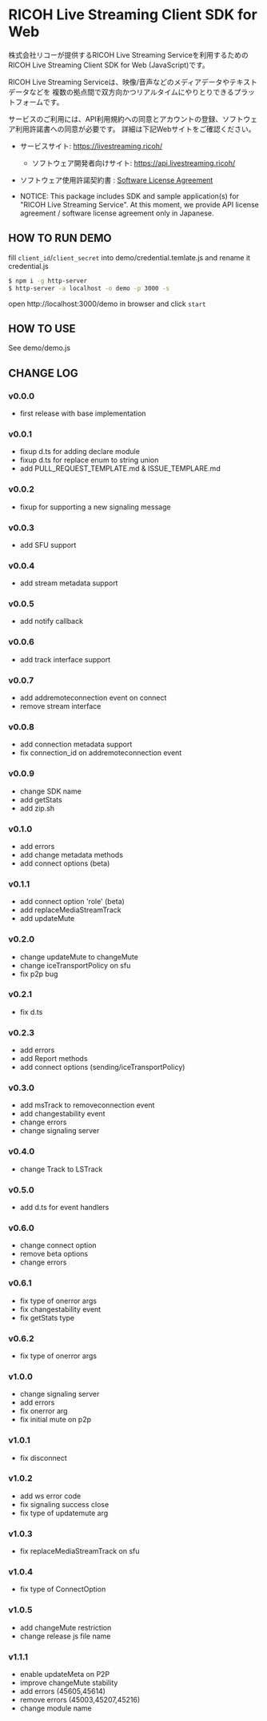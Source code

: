 # RICOH Live Streaming Client SDK for Web

株式会社リコーが提供するRICOH Live Streaming Serviceを利用するためのRICOH Live Streaming Client SDK for Web (JavaScript)です。

RICOH Live Streaming Serviceは、映像/音声などのメディアデータやテキストデータなどを
複数の拠点間で双方向かつリアルタイムにやりとりできるプラットフォームです。

サービスのご利用には、API利用規約への同意とアカウントの登録、ソフトウェア利用許諾書への同意が必要です。
詳細は下記Webサイトをご確認ください。

* サービスサイト: https://livestreaming.ricoh/
  * ソフトウェア開発者向けサイト: https://api.livestreaming.ricoh/
* ソフトウェア使用許諾契約書 : [Software License Agreement](SoftwareLicenseAgreement.txt)

* NOTICE: This package includes SDK and sample application(s) for "RICOH Live Streaming Service".
At this moment, we provide API license agreement / software license agreement only in Japanese.

## HOW TO RUN DEMO

fill `client_id`/`client_secret` into demo/credential.temlate.js and rename it credential.js

```sh
$ npm i -g http-server
$ http-server -a localhost -o demo -p 3000 -s
```

open http://localhost:3000/demo in browser and click `start`


## HOW TO USE

See demo/demo.js


## CHANGE LOG

### v0.0.0

- first release with base implementation

### v0.0.1

- fixup d.ts for adding declare module
- fixup d.ts for replace enum to string union
- add PULL_REQUEST_TEMPLATE.md & ISSUE_TEMPLARE.md

### v0.0.2

- fixup for supporting a new signaling message

### v0.0.3

- add SFU support


### v0.0.4

- add stream metadata support

### v0.0.5

- add notify callback

### v0.0.6

- add track interface support

### v0.0.7

- add addremoteconnection event on connect
- remove stream interface

### v0.0.8

- add connection metadata support
- fix connection_id on addremoteconnection event

### v0.0.9

- change SDK name
- add getStats
- add zip.sh

### v0.1.0

- add errors
- add change metadata methods
- add connect options (beta)

### v0.1.1
- add connect option 'role' (beta)
- add replaceMediaStreamTrack
- add updateMute

### v0.2.0
- change updateMute to changeMute
- change iceTransportPolicy on sfu
- fix p2p bug

### v0.2.1
- fix d.ts

### v0.2.3
- add errors
- add Report methods
- add connect options (sending/iceTransportPolicy)

### v0.3.0
- add msTrack to removeconnection event
- add changestability event
- change errors
- change signaling server

### v0.4.0
- change Track to LSTrack

### v0.5.0
- add d.ts for event handlers

### v0.6.0
- change connect option
- remove beta options
- change errors

### v0.6.1
- fix type of onerror args
- fix changestability event
- fix getStats type

### v0.6.2
- fix type of onerror args

### v1.0.0
- change signaling server
- add errors
- fix onerror arg
- fix initial mute on p2p

### v1.0.1
- fix disconnect

### v1.0.2
- add ws error code
- fix signaling success close
- fix type of updatemute arg

### v1.0.3
- fix replaceMediaStreamTrack on sfu

### v1.0.4
- fix type of ConnectOption

### v1.0.5
- add changeMute restriction
- change release js file name

### v1.1.1
- enable updateMeta on P2P
- improve changeMute stability
- add errors (45605,45614) 
- remove errors (45003,45207,45216)
- change module name
